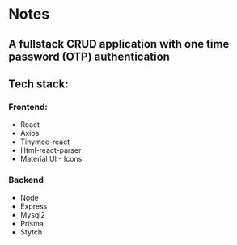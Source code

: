 # Notes

## A fullstack CRUD application with one time password (OTP) authentication

## Tech stack:

### Frontend:

- React
- Axios
- Tinymce-react
- Html-react-parser
- Material UI - Icons

### Backend

- Node
- Express
- Mysql2
- Prisma
- Stytch
